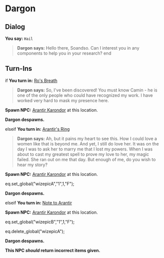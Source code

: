 # Dargon
## Dialog

**You say:** `Hail`



>**Dargon says:** Hello there, Soandso.  Can I interest you in any components to help you in your research?
end

## Turn-Ins



if **You turn in:** [Ro's Breath](/item/14331)


>**Dargon says:** So, I've been discovered! You must know Camin - he is one of the only people who could have recognized my work. I have worked very hard to mask my presence here.


**Spawn NPC:**  [Arantir Karondor](/npc/29089) at this location.


**Dargon despawns.**



elseif **You turn in:** [Arantir's Ring](/item/14335)


>**Dargon says:** Ah, but it pains my heart to see this. How I could love a women like that is beyond me. And yet, I still do love her. It was on the day I was to ask her to marry me that I lost my powers. When I was about to cast my greatest spell to prove my love to her, my magic failed. She ran out on me that day. But enough of me, do you wish to hear my story?


**Spawn NPC:**  [Arantir Karondor](/npc/29089) at this location.


eq.set_global("wizepicA","1",1,"F");


**Dargon despawns.**



elseif **You turn in:** [Note to Arantir](/item/18168)


**Spawn NPC:**  [Arantir Karondor](/npc/29089) at this location.


eq.set_global("wizepicB","1",1,"F");


eq.delete_global("wizepicA");


**Dargon despawns.**

**This NPC *should* return incorrect items given.**





